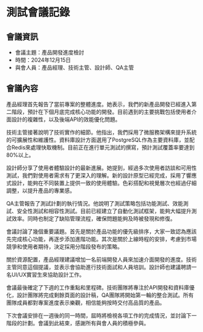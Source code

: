 # 測試會議記錄

## 會議資訊
- 會議主題：產品開發進度檢討
- 時間：2024年12月15日
- 與會人員：產品經理、技術主管、設計師、QA主管

## 會議內容

產品經理首先報告了當前專案的整體進度。她表示，我們的新產品開發已經進入第二階段，預計在下個月底完成核心功能的開發。目前遇到的主要挑戰包括使用者介面設計的複雜性，以及後端API的效能優化問題。

技術主管接著說明了技術實作的細節。他指出，我們採用了微服務架構來提升系統的可擴展性和維護性。資料庫設計方面選用了PostgreSQL作為主要資料庫，並配合Redis來處理快取機制。目前正在進行單元測試的撰寫，預計測試覆蓋率要達到80%以上。

設計師分享了使用者體驗設計的最新進展。她提到，經過多次使用者訪談和可用性測試，我們對使用者需求有了更深入的理解。新的設計原型已經完成，採用了響應式設計，能夠在不同裝置上提供一致的使用體驗。色彩搭配和視覺層次也經過仔細調整，以提升產品的專業感。

QA主管報告了測試計劃的執行情況。他說明了測試策略包括功能測試、效能測試、安全性測試和相容性測試。目前已經建立了自動化測試框架，能夠大幅提升測試效率。同時也制定了缺陷管理流程，確保問題能夠及時被發現和修復。

會議討論了幾個重要議題。首先是關於產品功能的優先級排序，大家一致認為應該先完成核心功能，再逐步添加進階功能。其次是關於上線時程的安排，考慮到市場競爭和使用者期待，決定採用分階段發布的策略。

關於資源配置，產品經理建議增加一名前端開發人員來加速介面開發的進度。技術主管同意這個提議，並表示會協助進行技術面試和人員培訓。設計師也建議聘請一名UI/UX實習生來協助設計工作。

會議最後確定了下週的工作重點和里程碑。技術團隊將專注於API開發和資料庫優化，設計團隊將完成剩餘頁面的設計稿，QA團隊將開始第一輪的整合測試。所有團隊成員都對專案進度表示樂觀，相信能夠按時交付高品質的產品。

下次會議安排在一週後的同一時間，屆時將檢視各項工作的完成情況，並討論下一階段的計劃。會議到此結束，感謝所有與會人員的積極參與。
